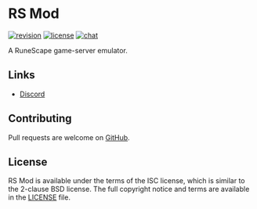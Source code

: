 # RS Mod
[![revision][rev-badge]][patch] [![license][license-badge]][isc] [![chat][discord-badge]][discord]

A RuneScape game-server emulator.

## Links
* [Discord][discord]

## Contributing
Pull requests are welcome on [GitHub](https://github.com/rsmod/rsmod).

## License
RS Mod is available under the terms of the ISC license, which is similar to the 2-clause BSD license. The full copyright notice and terms are available in the [LICENSE][license] file.

[isc]: https://opensource.org/licenses/ISC
[license]: https://github.com/rsmod/rsmod/blob/master/LICENSE.md
[discord]: https://discord.gg/UznZnZR
[patch]: https://oldschool.runescape.wiki/w/Update:Even_More_Poll_78_Changes
[rev-badge]: https://img.shields.io/badge/revision-212-important
[license-badge]: https://img.shields.io/badge/license-ISC-informational
[discord-badge]: https://img.shields.io/discord/550024461626114053?color=%237289da&logo=discord
